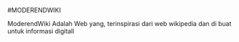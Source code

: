 #MODERENDWIKI

ModerendWiki Adalah Web yang, terinspirasi dari web wikipedia dan di buat untuk informasi digitall
            

         